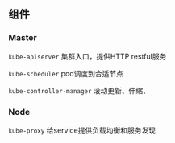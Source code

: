 ## 组件

### Master
`kube-apiserver` 集群入口，提供HTTP restful服务

`kube-scheduler` pod调度到合适节点

`kube-controller-manager` 滚动更新、伸缩、
### Node
`kube-proxy` 给service提供负载均衡和服务发现



